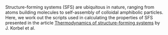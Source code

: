 Structure-forming systems (SFS) are ubiquitous in nature, ranging from atoms building molecules
to self-assembly of colloidal amphibolic particles.
Here, we work out the scripts used in calculating the properties of SFS presented in the article <a href="https://doi.org/10.1038/s41467-021-21272-7">Thermodynamics of structure-forming systems<a> by J. Korbel et al.
